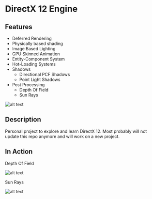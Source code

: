 # DirectX 12 Engine

## Features

* Deferred Rendering
* Physically based shading
* Image Based Lighting
* GPU Skinned Animation
* Entity-Component System
* Hot-Loading Systems
* Shadows
    - Directional PCF Shadows
    - Point Light Shadows
* Post Processing 
    - Depth Of Field
    - Sun Rays

![alt text](https://github.com/nitvic793/dx12-engine-elixir/raw/master/Images/screenshot.png "Sample Image")

## Description

Personal project to explore and learn DirectX 12. Most probably will not update this repo anymore and will work on a new project. 

## In Action

Depth Of Field

![alt text](https://github.com/nitvic793/dx12-engine-elixir/raw/master/Images/dof.gif "Depth of Field")

Sun Rays

![alt text](https://github.com/nitvic793/dx12-engine-elixir/raw/master/Images/scene.gif "Sample Scene")





